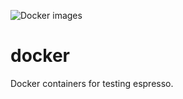 ![Docker images](https://github.com/espressomd/docker/workflows/Docker%20images/badge.svg)
# docker
Docker containers for testing espresso.
